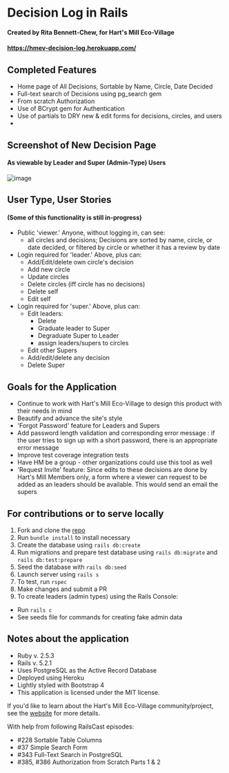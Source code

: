 # Decision Log in Rails
#### Created by Rita Bennett-Chew, for Hart's Mill Eco-Village
#### https://hmev-decision-log.herokuapp.com/

## Completed Features
* Home page of All Decisions, Sortable by Name, Circle, Date Decided
* Full-text search of Decisions using pg_search gem
* From scratch Authorization
* Use of BCrypt gem for Authentication
* Use of partials to DRY new & edit forms for decisions, circles, and users
*

## Screenshot of New Decision Page
#### As viewable by Leader and Super (Admin-Type) Users
![image](https://user-images.githubusercontent.com/11031915/52574218-d1ae4600-2de9-11e9-8b33-c088935a7330.png)

## User Type, User Stories
#### (Some of this functionality is still in-progress)
* Public 'viewer.' Anyone, without logging in, can see:
  - all circles and decisions; Decisions are sorted by name, circle, or date decided, or filtered by circle or whether it has a review by date
* Login required for 'leader.' Above, plus can:
  - Add/Edit/delete own circle's decision
  - Add new circle
  - Update circles
  - Delete circles (iff circle has no decisions)
  - Delete self
  - Edit self
* Login required for 'super.' Above, plus can:
  - Edit leaders:
    - Delete
    - Graduate leader to Super
    - Degraduate Super to Leader
    - assign leaders/supers to circles
  - Edit other Supers
  - Add/edit/delete any decision
  - Delete Super
## Goals for the Application
* Continue to work with Hart's Mill Eco-Village to design this product with their needs in mind
* Beautify and advance the site's style
* 'Forgot Password' feature for Leaders and Supers
* Add password length validation and corresponding error message : if the user tries to sign up with a short password, there is an appropriate error message
* Improve test coverage integration tests
* Have HM be a group - other organizations could use this tool as well
* 'Request Invite' feature: Since edits to these decisions are done by Hart's Mill Members only, a form where a viewer can request to be added as an leaders should be available. This would send an email the supers

## For contributions or to serve locally
1. Fork and clone the [repo](https://github.com/ritabc/rails-decision-log)
1. Run `bundle install` to install necessary
1. Create the database using `rails db:create`
1. Run migrations and prepare test database using `rails db:migrate` and `rails db:test:prepare`
1. Seed the database with `rails db:seed`
1. Launch server using `rails s`
1. To test, run `rspec`
1. Make changes and submit a PR
1. To create leaders (admin types) using the Rails Console:
  * Run `rails c`
  * See seeds file for commands for creating fake admin data

## Notes about the application
* Ruby v. 2.5.3
* Rails v. 5.2.1
* Uses PostgreSQL as the Active Record Database
* Deployed using Heroku
* Lightly styled with Bootstrap 4
* This application is licensed under the MIT license.

If you'd like to learn about the Hart's Mill Eco-Village community/project, see the [website](http://www.hartsmill.org/) for more details.

With help from following RailsCast episodes:
  - #228 Sortable Table Columns
  - #37 Simple Search Form
  - #343 Full-Text Search in PostgreSQL
  - #385, #386 Authorization from Scratch Parts 1 & 2
